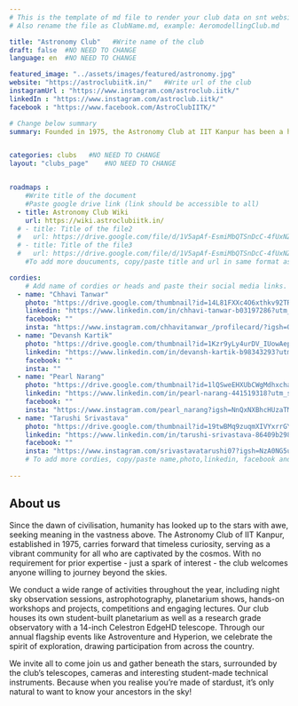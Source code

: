 ```yaml
---
# This is the template of md file to render your club data on snt website. The below example is of Aeromodelling Club, please modify the data according to your clunb.
# Also rename the file as ClubName.md, example: AeromodellingClub.md

title: "Astronomy Club"   #Write name of the club
draft: false  #NO NEED TO CHANGE
language: en  #NO NEED TO CHANGE

featured_image: "../assets/images/featured/astronomy.jpg"
website: "https://astroclubiitk.in/"   #Write url of the club
instagramUrl : "https://www.instagram.com/astroclub.iitk/"
linkedIn : "https://www.instagram.com/astroclub.iitk/"
facebook : "https://www.facebook.com/AstroClubIITK/"

# Change below summary
summary: Founded in 1975, the Astronomy Club at IIT Kanpur has been a hub of cosmic exploration. Our club is open to everyone, with members from diverse academic backgrounds, all you need is a little curiosity about the universe, and we'll help you fall in love with the cosmos.The club offers a wide range of activities for the campus community and provides advanced resources and facilities to those who wants to dive deeper. The Astronomy Club is more than just a place to learn—it's a community where curiosity and science meet to explore the mysteries of the universe.


categories: clubs   #NO NEED TO CHANGE
layout: "clubs_page"    #NO NEED TO CHANGE


roadmaps :
    #Write title of the document
    #Paste google drive link (link should be accessible to all)
  - title: Astronomy Club Wiki
    url: https://wiki.astroclubiitk.in/
  # - title: Title of the file2
  #   url: https://drive.google.com/file/d/1V5apAf-EsmiMbQTSnDcC-4fUxNZbrXw4/view?usp=sharing
  # - title: Title of the file3
  #   url: https://drive.google.com/file/d/1V5apAf-EsmiMbQTSnDcC-4fUxNZbrXw4/view?usp=sharing
    #To add more doucuments, copy/paste title and url in same format as above.

cordies:
    # Add name of cordies or heads and paste their social media links.
  - name: "Chhavi Tanwar"
    photo: "https://drive.google.com/thumbnail?id=14L81FXXc4O6xthkv92TRGnUgE7wXtIC3&sz=w1000" 
    linkedin: "https://www.linkedin.com/in/chhavi-tanwar-b03197286?utm_source=share&utm_campaign=share_via&utm_content=profile&utm_medium=android_app"
    facebook: ""
    insta: "https://www.instagram.com/chhavitanwar_/profilecard/?igsh=OXR5ZGFhOGs5NmZl"
  - name: "Devansh Kartik"
    photo: "https://drive.google.com/thumbnail?id=1Kzr9yLy4urDV_IUowAep0ERbwRQPNDRh&sz=w1000"
    linkedin: "https://www.linkedin.com/in/devansh-kartik-b98343293?utm_source=share&utm_campaign=share_via&utm_content=profile&utm_medium=a"
    facebook: ""
    insta: ""
  - name: "Pearl Narang"
    photo: "https://drive.google.com/thumbnail?id=1lQSweEHXUbCWgMdhxchacsyc-oOiPal7&sz=w1000" 
    linkedin: "https://www.linkedin.com/in/pearl-narang-441519318?utm_source=share&utm_campaign=share_via&utm_content=profile&utm_medium=android_app"
    facebook: ""
    insta: "https://www.instagram.com/pearl_narang?igsh=NnQxNXBhcHUzaTM1"
  - name: "Tarushi Srivastava"
    photo: "https://drive.google.com/thumbnail?id=19twBMq9zuqmXIVYxrrGYIVZ65nQOsApF&sz=w1000"  
    linkedin: "https://www.linkedin.com/in/tarushi-srivastava-86409b298"
    facebook: ""
    insta: "https://www.instagram.com/srivastavatarushi07?igsh=NzA0NG5uajdxZXF6"
    # To add more cordies, copy/paste name,photo,linkedin, facebook and insta in same format as above.
    
---
```


<!-- Write about us section -->
## About us
Since the dawn of civilisation, humanity has looked up to the stars with awe, seeking meaning in the vastness above. The Astronomy Club of IIT Kanpur, established in 1975, carries forward that timeless curiosity, serving as a vibrant community for all who are captivated by the cosmos. With no requirement for prior expertise - just a spark of interest - the club welcomes anyone willing to journey beyond the skies.

We conduct a wide range of activities throughout the year, including night sky observation sessions, astrophotography, planetarium shows, hands-on workshops and projects, competitions and engaging lectures. Our club houses its own student-built planetarium as well as a research grade observatory with a 14-inch Celestron EdgeHD telescope. Through our annual flagship events like Astroventure and Hyperion, we celebrate the spirit of exploration, drawing participation from across the country.

We invite all to come join us and gather beneath the stars, surrounded by the club’s telescopes, cameras and interesting student-made technical instruments. Because when you realise you’re made of stardust, it’s only natural to want to know your ancestors in the sky!